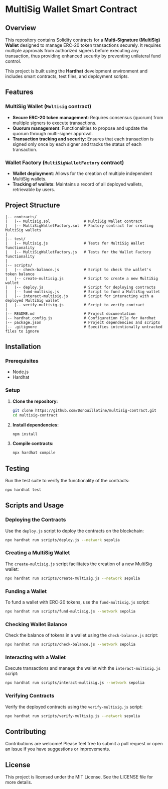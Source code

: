 # MultiSig Wallet Smart Contract

## Overview

This repository contains Solidity contracts for a **Multi-Signature (MultiSig) Wallet** designed to manage ERC-20 token transactions securely. It requires multiple approvals from authorized signers before executing any transaction, thus providing enhanced security by preventing unilateral fund control.

This project is built using the **Hardhat** development environment and includes smart contracts, test files, and deployment scripts.

## Features

### MultiSig Wallet (`Multisig` contract)
- **Secure ERC-20 token management**: Requires consensus (quorum) from multiple signers to execute transactions.
- **Quorum management**: Functionalities to propose and update the quorum through multi-signer approval.
- **Transaction tracking and security**: Ensures that each transaction is signed only once by each signer and tracks the status of each transaction.

### Wallet Factory (`MultiSigWalletFactory` contract)
- **Wallet deployment**: Allows for the creation of multiple independent MultiSig wallets.
- **Tracking of wallets**: Maintains a record of all deployed wallets, retrievable by users.

## Project Structure

```
|-- contracts/
|   |-- Multisig.sol               # MultiSig Wallet contract
|   |-- MultiSigWalletFactory.sol  # Factory contract for creating MultiSig wallets
|
|-- test/
|   |-- Multisig.js                # Tests for MultiSig Wallet functionality
|   |-- MultiSigWalletFactory.js   # Tests for the Wallet Factory functionality
|
|-- scripts/
|   |-- check-balance.js           # Script to check the wallet's token balance
|   |-- create-multisig.js         # Script to create a new MultiSig wallet
|   |-- deploy.js                  # Script for deploying contracts
|   |-- fund-multisig.js           # Script to fund a MultiSig wallet
|   |-- interact-multisig.js       # Script for interacting with a deployed MultiSig wallet
|   |-- verify-multisig.js         # Script to verify contract
|
|-- README.md                      # Project documentation
|-- hardhat.config.js              # Configuration file for Hardhat
|-- package.json                   # Project dependencies and scripts
|-- .gitignore                     # Specifies intentionally untracked files to ignore
```

## Installation

### Prerequisites
- Node.js
- Hardhat

### Setup

1. **Clone the repository:**
   ```bash
   git clone https://github.com/DonGuillotine/multisig-contract.git
   cd multisig-contract
   ```

2. **Install dependencies:**
   ```bash
   npm install
   ```

3. **Compile contracts:**
   ```bash
   npx hardhat compile
   ```

## Testing

Run the test suite to verify the functionality of the contracts:
```bash
npx hardhat test
```

## Scripts and Usage

### Deploying the Contracts

Use the `deploy.js` script to deploy the contracts on the blockchain:
```bash
npx hardhat run scripts/deploy.js --network sepolia
```

### Creating a MultiSig Wallet

The `create-multisig.js` script facilitates the creation of a new MultiSig wallet:
```bash
npx hardhat run scripts/create-multisig.js --network sepolia
```

### Funding a Wallet

To fund a wallet with ERC-20 tokens, use the `fund-multisig.js` script:
```bash
npx hardhat run scripts/fund-multisig.js --network sepolia
```

### Checking Wallet Balance

Check the balance of tokens in a wallet using the `check-balance.js` script:
```bash
npx hardhat run scripts/check-balance.js --network sepolia
```

### Interacting with a Wallet

Execute transactions and manage the wallet with the `interact-multisig.js` script:
```bash
npx hardhat run scripts/interact-multisig.js --network sepolia
```

### Verifying Contracts

Verify the deployed contracts using the `verify-multisig.js` script:
```bash
npx hardhat run scripts/verify-multisig.js --network sepolia
```

## Contributing

Contributions are welcome! Please feel free to submit a pull request or open an issue if you have suggestions or improvements.

## License

This project is licensed under the MIT License. See the LICENSE file for more details.
